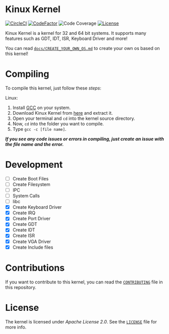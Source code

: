 # Kinux Kernel
[![CircleCI](https://circleci.com/gh/kushagra765/Kinux-Kernel.svg?style=svg)](https://circleci.com/gh/kushagra765/Kinux-Kernel)
[![CodeFactor](https://www.codefactor.io/repository/github/kushagra765/kinux-kernel/badge)](https://www.codefactor.io/repository/github/kushagra765/kinux-kernel)
![Code Coverage](https://img.shields.io/badge/coverage-100%25-brightgreen?style=flat-square)
[![License](https://img.shields.io/badge/license-Apache%202.0-blue?style=flat-square)](https://www.github.com/kushagra765/Kinux-Kernel/blob/main/LICENSE)
<br/>

Kinux Kernel is a kernel for 32 and 64 bit systems. It supports many features such as GDT, IDT, ISR, Keyboard Driver and more!

You can read [```docs/CREATE_YOUR_OWN_OS.md```](https://github.com/kushagra765/Kinux-Kernel/blob/main/docs/CREATE_YOUR_OWN_OS.md) to create your own os based on this kernel!

# Compiling
To compile this kernel, just follow these _steps_:

Linux:
1. Install [GCC](https://gnu.org/software/gcc/) on your system.
2. Download Kinux Kernel from [here](https://github.com/kushagra765/Kinux-Kernel/archive/main.zip) and extract it.
3. Open your terminal and ```cd``` into the kernel source directory.
4. Now, ```cd``` into the folder you want to compile.
5. Type ```gcc -c [file name]```.

***If you see any code issues or errors in compiling, just create an issue with the file name and the error.***

# Development
- [ ] Create Boot Files
- [ ] Create Filesystem
- [ ] IPC
- [ ] System Calls
- [ ] libc
- [x] Create Keyboard Driver
- [x] Create IRQ
- [x] Create Port Driver
- [x] Create GDT
- [x] Create IDT
- [x] Create ISR
- [x] Create VGA Driver
- [x] Create Include files

# Contributions
If you want to contribute to this kernel, you can read the [```CONTRIBUTING```](https://github.com/kushagra765/Kinux-Kernel/blob/main/CONTRIBUTING.md) file in this repository.

# License
The kernel is licensed under _Apache License 2.0_. See the [```LICENSE```](https://github.com/kushagra765/Kinux-Kernel/blob/main/LICENSE) file for more info.
